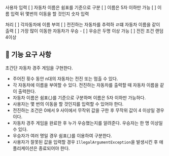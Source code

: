 
사용자 입력
[ ] 자동차 이름은 쉼표를 기준으로 구분
[ ] 이름은 5자 이하만 가능
[ ] 이름 입력 뒤 몇번의 이동을 할 것인지 숫자 입력

처리 
[ ] 각자동차에 이름 부여
[ ] 전진하는 자동차를 추력하 ㄹ떄 자동차 이름을 같이 출력
[ ] 가장 많이 이동한 자동차가 우승 
    - [ ] 우승은 두명 이상 가능
[ ] 전진 조건 랜덤 4이상 


## 🚀 기능 요구 사항

초간단 자동차 경주 게임을 구현한다.

- 주어진 횟수 동안 n대의 자동차는 전진 또는 멈출 수 있다.
- 각 자동차에 이름을 부여할 수 있다. 전진하는 자동차를 출력할 때 자동차 이름을 같이 출력한다.
- 자동차 이름은 쉼표(,)를 기준으로 구분하며 이름은 5자 이하만 가능하다.
- 사용자는 몇 번의 이동을 할 것인지를 입력할 수 있어야 한다.
- 전진하는 조건은 0에서 9 사이에서 무작위 값을 구한 후 무작위 값이 4 이상일 경우이다.
- 자동차 경주 게임을 완료한 후 누가 우승했는지를 알려준다. 우승자는 한 명 이상일 수 있다.
- 우승자가 여러 명일 경우 쉼표(,)를 이용하여 구분한다.
- 사용자가 잘못된 값을 입력할 경우 `IllegalArgumentException`을 발생시킨 후 애플리케이션은 종료되어야 한다.